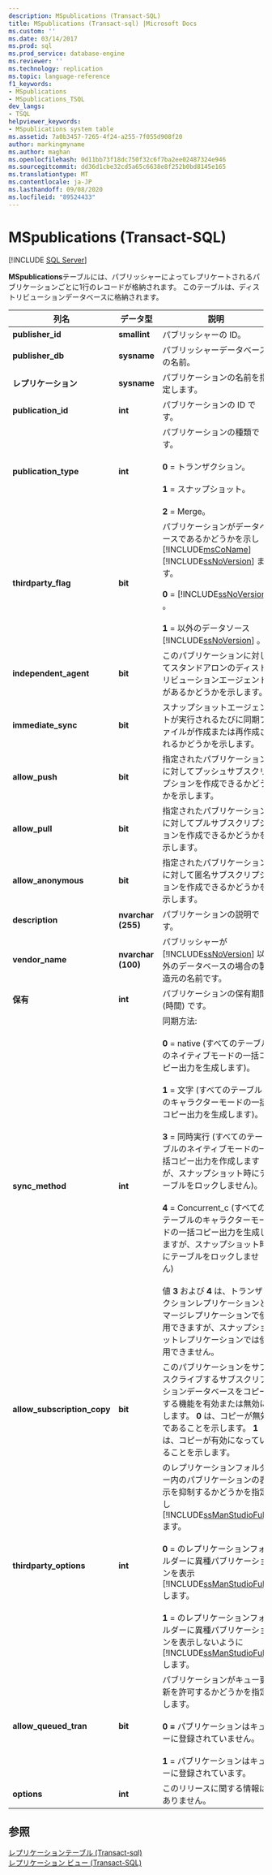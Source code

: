 ```yaml
---
description: MSpublications (Transact-SQL)
title: MSpublications (Transact-sql) |Microsoft Docs
ms.custom: ''
ms.date: 03/14/2017
ms.prod: sql
ms.prod_service: database-engine
ms.reviewer: ''
ms.technology: replication
ms.topic: language-reference
f1_keywords:
- MSpublications
- MSpublications_TSQL
dev_langs:
- TSQL
helpviewer_keywords:
- MSpublications system table
ms.assetid: 7a0b3457-7265-4f24-a255-7f055d908f20
author: markingmyname
ms.author: maghan
ms.openlocfilehash: 0d11bb73f18dc750f32c6f7ba2ee02487324e946
ms.sourcegitcommit: dd36d1cbe32cd5a65c6638e8f252b0bd8145e165
ms.translationtype: MT
ms.contentlocale: ja-JP
ms.lasthandoff: 09/08/2020
ms.locfileid: "89524433"
---
```

# <a name="mspublications-transact-sql"></a>MSpublications (Transact-SQL)
[!INCLUDE [SQL Server](../../includes/applies-to-version/sqlserver.md)]

  **MSpublications**テーブルには、パブリッシャーによってレプリケートされるパブリケーションごとに1行のレコードが格納されます。 このテーブルは、ディストリビューションデータベースに格納されます。  
  
|列名|データ型|説明|  
|-----------------|---------------|-----------------|  
|**publisher_id**|**smallint**|パブリッシャーの ID。|  
|**publisher_db**|**sysname**|パブリッシャーデータベースの名前。|  
|**レプリケーション**|**sysname**|パブリケーションの名前を指定します。|  
|**publication_id**|**int**|パブリケーションの ID です。|  
|**publication_type**|**int**|パブリケーションの種類です。<br /><br /> **0** = トランザクション。<br /><br /> **1** = スナップショット。<br /><br /> **2** = Merge。|  
|**thirdparty_flag**|**bit**|パブリケーションがデータベースであるかどうかを示し [!INCLUDE[msCoName](../../includes/msconame-md.md)] [!INCLUDE[ssNoVersion](../../includes/ssnoversion-md.md)] ます。<br /><br /> **0**  =  [!INCLUDE[ssNoVersion](../../includes/ssnoversion-md.md)] 。<br /><br /> **1** = 以外のデータソース [!INCLUDE[ssNoVersion](../../includes/ssnoversion-md.md)] 。|  
|**independent_agent**|**bit**|このパブリケーションに対してスタンドアロンのディストリビューションエージェントがあるかどうかを示します。|  
|**immediate_sync**|**bit**|スナップショットエージェントが実行されるたびに同期ファイルが作成または再作成されるかどうかを示します。|  
|**allow_push**|**bit**|指定されたパブリケーションに対してプッシュサブスクリプションを作成できるかどうかを示します。|  
|**allow_pull**|**bit**|指定されたパブリケーションに対してプルサブスクリプションを作成できるかどうかを示します。|  
|**allow_anonymous**|**bit**|指定されたパブリケーションに対して匿名サブスクリプションを作成できるかどうかを示します。|  
|**description**|**nvarchar (255)**|パブリケーションの説明です。|  
|**vendor_name**|**nvarchar (100)**|パブリッシャーが [!INCLUDE[ssNoVersion](../../includes/ssnoversion-md.md)] 以外のデータベースの場合の製造元の名前です。|  
|**保有**|**int**|パブリケーションの保有期間 (時間) です。|  
|**sync_method**|**int**|同期方法:<br /><br /> **0** = native (すべてのテーブルのネイティブモードの一括コピー出力を生成します)。<br /><br /> **1** = 文字 (すべてのテーブルのキャラクターモードの一括コピー出力を生成します)。<br /><br /> **3** = 同時実行 (すべてのテーブルのネイティブモードの一括コピー出力を作成しますが、スナップショット時にテーブルをロックしません)。<br /><br /> **4** = Concurrent_c (すべてのテーブルのキャラクターモードの一括コピー出力を生成しますが、スナップショット時にテーブルをロックしません)<br /><br /> 値 **3** および **4** は、トランザクションレプリケーションとマージレプリケーションで使用できますが、スナップショットレプリケーションでは使用できません。|  
|**allow_subscription_copy**|**bit**|このパブリケーションをサブスクライブするサブスクリプションデータベースをコピーする機能を有効または無効にします。 **0** は、コピーが無効であることを示します。 **1** は、コピーが有効になっていることを示します。|  
|**thirdparty_options**|**int**|のレプリケーションフォルダー内のパブリケーションの表示を抑制するかどうかを指定し [!INCLUDE[ssManStudioFull](../../includes/ssmanstudiofull-md.md)] ます。<br /><br /> **0** = のレプリケーションフォルダーに異種パブリケーションを表示 [!INCLUDE[ssManStudioFull](../../includes/ssmanstudiofull-md.md)] します。<br /><br /> **1** = のレプリケーションフォルダーに異種パブリケーションを表示しないように [!INCLUDE[ssManStudioFull](../../includes/ssmanstudiofull-md.md)] します。|  
|**allow_queued_tran**|**bit**|パブリケーションがキュー更新を許可するかどうかを指定します。<br /><br /> **0 =** パブリケーションはキューに登録されていません。<br /><br /> **1** = パブリケーションはキューに登録されています。|  
|**options**|**int**|このリリースに関する情報はありません。|  
  
## <a name="see-also"></a>参照  
 [レプリケーションテーブル &#40;Transact-sql&#41;](../../relational-databases/system-tables/replication-tables-transact-sql.md)   
 [レプリケーション ビュー &#40;Transact-SQL&#41;](../../relational-databases/system-views/replication-views-transact-sql.md)  
  
  
